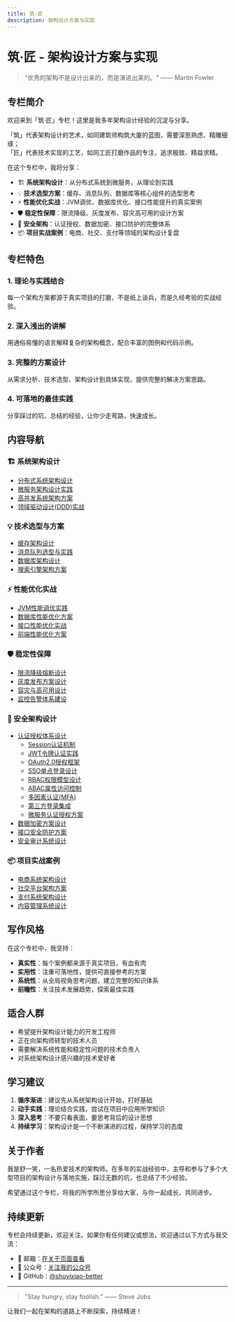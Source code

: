 ```yaml
---
title: 筑·匠
description: 架构设计方案与实现
---
```


# 筑·匠 - 架构设计方案与实现

> "优秀的架构不是设计出来的，而是演进出来的。" —— Martin Fowler

## 专栏简介

欢迎来到「筑·匠」专栏！这里是我多年架构设计经验的沉淀与分享。

「筑」代表架构设计的艺术，如同建筑师构筑大厦的蓝图，需要深思熟虑、精雕细琢；  
「匠」代表技术实现的工艺，如同工匠打磨作品的专注，追求极致、精益求精。

在这个专栏中，我将分享：

- 🏗️ **系统架构设计**：从分布式系统到微服务，从理论到实践
- 💡 **技术选型方案**：缓存、消息队列、数据库等核心组件的选型思考
- ⚡ **性能优化实战**：JVM调优、数据库优化、接口性能提升的真实案例
- 🛡️ **稳定性保障**：限流降级、灰度发布、容灾高可用的设计方案
- 🔐 **安全架构**：认证授权、数据加密、接口防护的完整体系
- 📦 **项目实战案例**：电商、社交、支付等领域的架构设计复盘

## 专栏特色

### 1. 理论与实践结合
每一个架构方案都源于真实项目的打磨，不是纸上谈兵，而是久经考验的实战经验。

### 2. 深入浅出的讲解
用通俗易懂的语言解释复杂的架构概念，配合丰富的图例和代码示例。

### 3. 完整的方案设计
从需求分析、技术选型、架构设计到具体实现，提供完整的解决方案思路。

### 4. 可落地的最佳实践
分享踩过的坑、总结的经验，让你少走弯路，快速成长。

## 内容导航

### 🏗️ 系统架构设计
- [分布式系统架构设计](/tutorials/architecture/system/distributed-system)
- [微服务架构设计实践](/tutorials/architecture/system/microservice-design)
- [高并发系统架构方案](/tutorials/architecture/system/high-concurrency)
- [领域驱动设计(DDD)实战](/tutorials/architecture/system/ddd-practice)

### 💡 技术选型与方案
- [缓存架构设计](/tutorials/architecture/solution/cache-architecture)
- [消息队列选型与实践](/tutorials/architecture/solution/message-queue)
- [数据库架构设计](/tutorials/architecture/solution/database-architecture)
- [搜索引擎架构方案](/tutorials/architecture/solution/search-engine)

### ⚡ 性能优化实战
- [JVM性能调优实践](/tutorials/architecture/performance/jvm-tuning)
- [数据库性能优化方案](/tutorials/architecture/performance/database-optimization)
- [接口性能优化实战](/tutorials/architecture/performance/api-optimization)
- [前端性能优化方案](/tutorials/architecture/performance/frontend-optimization)

### 🛡️ 稳定性保障
- [限流降级熔断设计](/tutorials/architecture/stability/rate-limit-downgrade)
- [灰度发布方案设计](/tutorials/architecture/stability/gray-release)
- [容灾与高可用设计](/tutorials/architecture/stability/disaster-recovery)
- [监控告警体系建设](/tutorials/architecture/stability/monitoring-system)

### 🔐 安全架构设计
- [认证授权体系设计](/tutorials/architecture/security/auth-system/)
  - [Session认证机制](/tutorials/architecture/security/auth-system/session-auth)
  - [JWT令牌认证实践](/tutorials/architecture/security/auth-system/jwt-auth)
  - [OAuth2.0授权框架](/tutorials/architecture/security/auth-system/oauth2)
  - [SSO单点登录设计](/tutorials/architecture/security/auth-system/sso)
  - [RBAC权限模型设计](/tutorials/architecture/security/auth-system/rbac)
  - [ABAC属性访问控制](/tutorials/architecture/security/auth-system/abac)
  - [多因素认证(MFA)](/tutorials/architecture/security/auth-system/mfa)
  - [第三方登录集成](/tutorials/architecture/security/auth-system/third-party-login)
  - [微服务认证授权方案](/tutorials/architecture/security/auth-system/microservice-auth)
- [数据加密方案设计](/tutorials/architecture/security/data-encryption)
- [接口安全防护方案](/tutorials/architecture/security/api-security)
- [安全审计系统设计](/tutorials/architecture/security/audit-system)

### 📦 项目实战案例
- [电商系统架构设计](/tutorials/architecture/cases/ecommerce-system)
- [社交平台架构方案](/tutorials/architecture/cases/social-platform)
- [支付系统架构设计](/tutorials/architecture/cases/payment-system)
- [内容管理系统设计](/tutorials/architecture/cases/cms-system)

## 写作风格

在这个专栏中，我坚持：

- **真实性**：每个案例都来源于真实项目，有血有肉
- **实用性**：注重可落地性，提供可直接参考的方案
- **系统性**：从全局视角思考问题，建立完整的知识体系
- **前瞻性**：关注技术发展趋势，探索最佳实践

## 适合人群

- 希望提升架构设计能力的开发工程师
- 正在向架构师转型的技术人员
- 需要解决系统性能和稳定性问题的技术负责人
- 对系统架构设计感兴趣的技术爱好者

## 学习建议

1. **循序渐进**：建议先从系统架构设计开始，打好基础
2. **动手实践**：理论结合实践，尝试在项目中应用所学知识
3. **深入思考**：不要只看表面，要思考背后的设计思想
4. **持续学习**：架构设计是一个不断演进的过程，保持学习的态度

## 关于作者

我是舒一笑，一名热爱技术的架构师。在多年的实战经验中，主导和参与了多个大型项目的架构设计与落地实施，踩过无数的坑，也总结了不少经验。

希望通过这个专栏，将我的所学所思分享给大家，与你一起成长，共同进步。

## 持续更新

专栏会持续更新，欢迎关注。如果你有任何建议或想法，欢迎通过以下方式与我交流：

- 📧 邮箱：[在关于页面查看](/about/)
- 💬 公众号：[关注我的公众号](/about/wechat)
- 🐙 GitHub：[@shuyixiao-better](https://github.com/shuyixiao-better)

---

> "Stay hungry, stay foolish." —— Steve Jobs

让我们一起在架构的道路上不断探索，持续精进！

